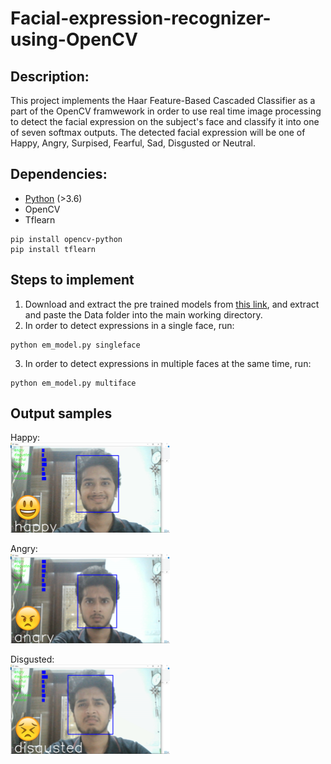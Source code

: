 # Facial-expression-recognizer-using-OpenCV

## Description:

This project implements the Haar Feature-Based Cascaded Classifier as a part of the OpenCV framwework in order to use real time image processing to detect the facial expression on the subject's face and classify it into one of seven softmax outputs. The detected facial expression will be one of Happy, Angry, Surpised, Fearful, Sad, Disgusted or Neutral. 

## Dependencies:

* [Python](https://www.python.org/downloads/) (>3.6)
* OpenCV
* Tflearn

```
pip install opencv-python
pip install tflearn
```

## Steps to implement

1. Download and extract the pre trained models from [this link](https://drive.google.com/open?id=1TkV3FWR215ArsY_YOHlnEOMci921SSRF), and extract and paste the Data folder into the main working directory.
2. In order to detect expressions in a single face, run:
```
python em_model.py singleface
```
3. In order to detect expressions in multiple faces at the same time, run:
```
python em_model.py multiface
```

## Output samples

Happy:
<br>
<img src="https://github.com/jash-05/Facial-expression-recognizer-using-OpenCV/blob/master/output%20samples/happy.png?raw=true" alt="Happy face" width="255"/>

Angry:
<br>
<img src="https://github.com/jash-05/Facial-expression-recognizer-using-OpenCV/blob/master/output%20samples/angry.png?raw=true" alt="Angry face" width="255"/>

Disgusted:
<br>
<img src="https://github.com/jash-05/Facial-expression-recognizer-using-OpenCV/blob/master/output%20samples/disgusted.png?raw=true" alt="Disgusted face" width="255"/>
